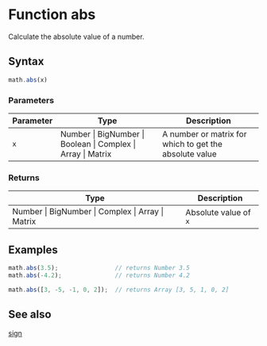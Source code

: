# Function abs

Calculate the absolute value of a number.


## Syntax

```js
math.abs(x)
```

### Parameters

Parameter | Type | Description
--------- | ---- | -----------
`x`       | Number &#124; BigNumber &#124; Boolean &#124; Complex &#124; Array &#124; Matrix | A number or matrix for which to get the absolute value

### Returns

Type | Description
---- | -----------
Number &#124; BigNumber &#124; Complex &#124; Array &#124; Matrix | Absolute value of `x`


## Examples

```js
math.abs(3.5);                // returns Number 3.5
math.abs(-4.2);               // returns Number 4.2

math.abs([3, -5, -1, 0, 2]);  // returns Array [3, 5, 1, 0, 2]
```


## See also

[sign](sign.md)
